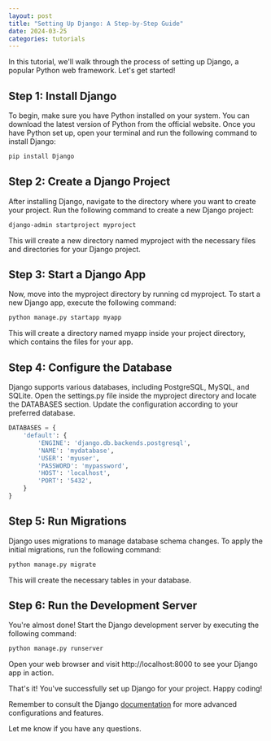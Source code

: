 ```yaml
---
layout: post
title: "Setting Up Django: A Step-by-Step Guide"
date: 2024-03-25
categories: tutorials
---
```


In this tutorial, we'll walk through the process of setting up Django, a popular Python web framework. Let's get started!

## Step 1: Install Django

To begin, make sure you have Python installed on your system. You can download the latest version of Python from the official website. Once you have Python set up, open your terminal and run the following command to install Django:

```bash
pip install Django
```
## Step 2: Create a Django Project

After installing Django, navigate to the directory where you want to create your project. Run the following command to create a new Django project:

```bash 
django-admin startproject myproject
```
This will create a new directory named myproject with the necessary files and directories for your Django project.

## Step 3: Start a Django App

Now, move into the myproject directory by running cd myproject. To start a new Django app, execute the following command:

```bash
python manage.py startapp myapp
```
This will create a directory named myapp inside your project directory, which contains the files for your app.

## Step 4: Configure the Database

Django supports various databases, including PostgreSQL, MySQL, and SQLite. Open the settings.py file inside the myproject directory and locate the DATABASES section. Update the configuration according to your preferred database.

``` python
DATABASES = {
    'default': {
        'ENGINE': 'django.db.backends.postgresql',
        'NAME': 'mydatabase',
        'USER': 'myuser',
        'PASSWORD': 'mypassword',
        'HOST': 'localhost',
        'PORT': '5432',
    }
}
```

## Step 5: Run Migrations

Django uses migrations to manage database schema changes. To apply the initial migrations, run the following command:

```bash 
python manage.py migrate
```
This will create the necessary tables in your database.

## Step 6: Run the Development Server

You're almost done! Start the Django development server by executing the following command:

```bash
python manage.py runserver
```
Open your web browser and visit http://localhost:8000 to see your Django app in action.

That's it! You've successfully set up Django for your project. Happy coding!

Remember to consult the Django [documentation](https://docs.djangoproject.com/en/5.0/) for more advanced configurations and features.

Let me know if you have any questions.

